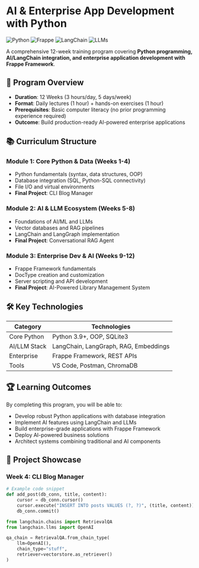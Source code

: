 # AI & Enterprise App Development with Python

![Python](https://img.shields.io/badge/Python-3.9+-blue.svg)
![Frappe](https://img.shields.io/badge/Framework-Frappe-green.svg)
![LangChain](https://img.shields.io/badge/AI-LangChain-orange.svg)
![LLMs](https://img.shields.io/badge/LLM-Integration-yellow.svg)

A comprehensive 12-week training program covering **Python programming, AI/LangChain integration, and enterprise application development with Frappe Framework**.

## 🚀 Program Overview

- **Duration**: 12 Weeks (3 hours/day, 5 days/week)
- **Format**: Daily lectures (1 hour) + hands-on exercises (1 hour)
- **Prerequisites**: Basic computer literacy (no prior programming experience required)
- **Outcome**: Build production-ready AI-powered enterprise applications

## 📚 Curriculum Structure

### Module 1: Core Python & Data (Weeks 1-4)
- Python fundamentals (syntax, data structures, OOP)
- Database integration (SQL, Python-SQL connectivity)
- File I/O and virtual environments
- **Final Project**: CLI Blog Manager

### Module 2: AI & LLM Ecosystem (Weeks 5-8)
- Foundations of AI/ML and LLMs
- Vector databases and RAG pipelines
- LangChain and LangGraph implementation
- **Final Project**: Conversational RAG Agent

### Module 3: Enterprise Dev & AI (Weeks 9-12)
- Frappe Framework fundamentals
- DocType creation and customization
- Server scripting and API development
- **Final Project**: AI-Powered Library Management System

## 🛠️ Key Technologies

| Category       | Technologies                          |
|----------------|---------------------------------------|
| Core Python    | Python 3.9+, OOP, SQLite3            |
| AI/LLM Stack   | LangChain, LangGraph, RAG, Embeddings|
| Enterprise     | Frappe Framework, REST APIs          |
| Tools          | VS Code, Postman, ChromaDB           |

## 🏆 Learning Outcomes

By completing this program, you will be able to:
- Develop robust Python applications with database integration
- Implement AI features using LangChain and LLMs
- Build enterprise-grade applications with Frappe Framework
- Deploy AI-powered business solutions
- Architect systems combining traditional and AI components

## 📂 Project Showcase

### Week 4: CLI Blog Manager
```python
# Example code snippet
def add_post(db_conn, title, content):
    cursor = db_conn.cursor()
    cursor.execute("INSERT INTO posts VALUES (?, ?)", (title, content))
    db_conn.commit()

from langchain.chains import RetrievalQA
from langchain.llms import OpenAI

qa_chain = RetrievalQA.from_chain_type(
    llm=OpenAI(),
    chain_type="stuff",
    retriever=vectorstore.as_retriever()
)

